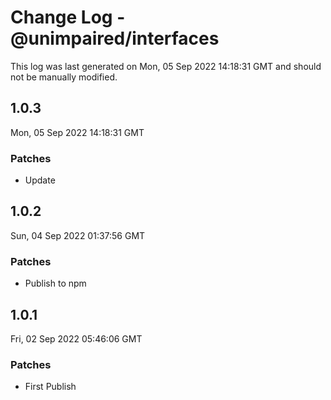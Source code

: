 # Change Log - @unimpaired/interfaces

This log was last generated on Mon, 05 Sep 2022 14:18:31 GMT and should not be manually modified.

## 1.0.3
Mon, 05 Sep 2022 14:18:31 GMT

### Patches

- Update

## 1.0.2
Sun, 04 Sep 2022 01:37:56 GMT

### Patches

- Publish to npm

## 1.0.1
Fri, 02 Sep 2022 05:46:06 GMT

### Patches

- First Publish

